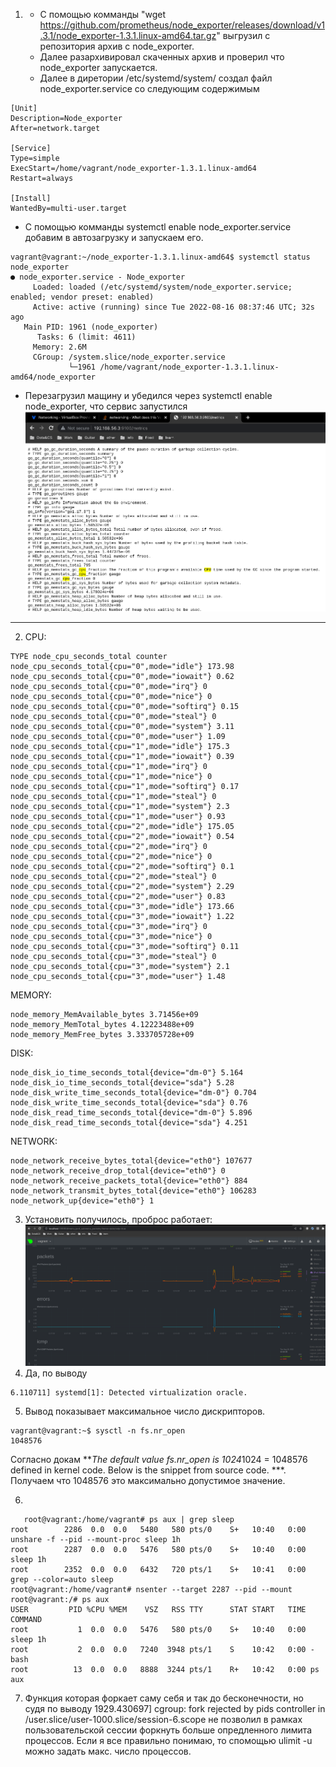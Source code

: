 1. - С помощью комманды "wget https://github.com/prometheus/node_exporter/releases/download/v1.3.1/node_exporter-1.3.1.linux-amd64.tar.gz"
выгрузил с репозитория архив с node_exporter.
    - Далее разархивировал скаченных архив и проверил что node_exporter запускается.
    - Далее в диретории /etc/systemd/system/ создал файл node_exporter.service со следующим содержимым
```
[Unit]
Description=Node_exporter
After=network.target

[Service]
Type=simple
ExecStart=/home/vagrant/node_exporter-1.3.1.linux-amd64
Restart=always

[Install]
WantedBy=multi-user.target
```
   - С помощью комманды systemctl enable node_exporter.service добавим в автозагрузку и запускаем его.
```
vagrant@vagrant:~/node_exporter-1.3.1.linux-amd64$ systemctl status node_exporter 
● node_exporter.service - Node_exporter
     Loaded: loaded (/etc/systemd/system/node_exporter.service; enabled; vendor preset: enabled)
     Active: active (running) since Tue 2022-08-16 08:37:46 UTC; 32s ago
   Main PID: 1961 (node_exporter)
      Tasks: 6 (limit: 4611)
     Memory: 2.6M
     CGroup: /system.slice/node_exporter.service
             └─1961 /home/vagrant/node_exporter-1.3.1.linux-amd64/node_exporter
```
- Перезагрузил мащину и убедился через systemctl enable node_exporter, что сервис запустился
![img.png](img.png)

----
2.  CPU:
```` 
TYPE node_cpu_seconds_total counter
node_cpu_seconds_total{cpu="0",mode="idle"} 173.98
node_cpu_seconds_total{cpu="0",mode="iowait"} 0.62
node_cpu_seconds_total{cpu="0",mode="irq"} 0
node_cpu_seconds_total{cpu="0",mode="nice"} 0
node_cpu_seconds_total{cpu="0",mode="softirq"} 0.15
node_cpu_seconds_total{cpu="0",mode="steal"} 0
node_cpu_seconds_total{cpu="0",mode="system"} 3.11
node_cpu_seconds_total{cpu="0",mode="user"} 1.09
node_cpu_seconds_total{cpu="1",mode="idle"} 175.3
node_cpu_seconds_total{cpu="1",mode="iowait"} 0.39
node_cpu_seconds_total{cpu="1",mode="irq"} 0
node_cpu_seconds_total{cpu="1",mode="nice"} 0
node_cpu_seconds_total{cpu="1",mode="softirq"} 0.17
node_cpu_seconds_total{cpu="1",mode="steal"} 0
node_cpu_seconds_total{cpu="1",mode="system"} 2.3
node_cpu_seconds_total{cpu="1",mode="user"} 0.93
node_cpu_seconds_total{cpu="2",mode="idle"} 175.05
node_cpu_seconds_total{cpu="2",mode="iowait"} 0.54
node_cpu_seconds_total{cpu="2",mode="irq"} 0
node_cpu_seconds_total{cpu="2",mode="nice"} 0
node_cpu_seconds_total{cpu="2",mode="softirq"} 0.1
node_cpu_seconds_total{cpu="2",mode="steal"} 0
node_cpu_seconds_total{cpu="2",mode="system"} 2.29
node_cpu_seconds_total{cpu="2",mode="user"} 0.83
node_cpu_seconds_total{cpu="3",mode="idle"} 173.66
node_cpu_seconds_total{cpu="3",mode="iowait"} 1.22
node_cpu_seconds_total{cpu="3",mode="irq"} 0
node_cpu_seconds_total{cpu="3",mode="nice"} 0
node_cpu_seconds_total{cpu="3",mode="softirq"} 0.11
node_cpu_seconds_total{cpu="3",mode="steal"} 0
node_cpu_seconds_total{cpu="3",mode="system"} 2.1
node_cpu_seconds_total{cpu="3",mode="user"} 1.48
````
MEMORY:
````
node_memory_MemAvailable_bytes 3.71456e+09
node_memory_MemTotal_bytes 4.12223488e+09
node_memory_MemFree_bytes 3.333705728e+09
````
DISK:
````
node_disk_io_time_seconds_total{device="dm-0"} 5.164
node_disk_io_time_seconds_total{device="sda"} 5.28
node_disk_write_time_seconds_total{device="dm-0"} 0.704
node_disk_write_time_seconds_total{device="sda"} 0.76
node_disk_read_time_seconds_total{device="dm-0"} 5.896
node_disk_read_time_seconds_total{device="sda"} 4.251
````
NETWORK:
````
node_network_receive_bytes_total{device="eth0"} 107677
node_network_receive_drop_total{device="eth0"} 0
node_network_receive_packets_total{device="eth0"} 884
node_network_transmit_bytes_total{device="eth0"} 106283
node_network_up{device="eth0"} 1
````
3. Установить получилось, проброс работает:
![img_1.png](img_1.png)
4. Да, по выводу
````
6.110711] systemd[1]: Detected virtualization oracle.
````
5. Вывод показывает максимальное число дискрипторов.
````
vagrant@vagrant:~$ sysctl -n fs.nr_open
1048576
````
Согласно докам ***The default value fs.nr_open is 1024*1024 = 1048576 defined in kernel code. Below is the snippet from source code.
***. Получаем что 1048576 это максимально допустимое значение.

6. 
````
   root@vagrant:/home/vagrant# ps aux | grep sleep
root        2286  0.0  0.0   5480   580 pts/0    S+   10:40   0:00 unshare -f --pid --mount-proc sleep 1h
root        2287  0.0  0.0   5476   580 pts/0    S+   10:40   0:00 sleep 1h
root        2352  0.0  0.0   6432   720 pts/1    S+   10:41   0:00 grep --color=auto sleep
root@vagrant:/home/vagrant# nsenter --target 2287 --pid --mount
root@vagrant:/# ps aux
USER         PID %CPU %MEM    VSZ   RSS TTY      STAT START   TIME COMMAND
root           1  0.0  0.0   5476   580 pts/0    S+   10:40   0:00 sleep 1h
root           2  0.0  0.0   7240  3948 pts/1    S    10:42   0:00 -bash
root          13  0.0  0.0   8888  3244 pts/1    R+   10:42   0:00 ps aux
````
7. Функция которая форкает саму себя и так до бесконечности, но
судя по выводу  1929.430697] cgroup: fork rejected by pids controller in /user.slice/user-1000.slice/session-6.scope
не позволил в рамках пользовательской сессии форкнуть больше опредленного лимита процессов. Если я все правильно понимаю, 
то спомощью ulimit -u можно задать макс. число процессов.
